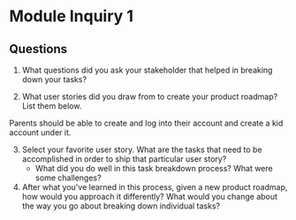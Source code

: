 # Module Inquiry 1

## Questions

1. What questions did you ask your stakeholder that helped in breaking down your tasks?



2. What user stories did you draw from to create your product roadmap? List them below.

Parents should be able to create and log into their account and create a kid account under it.


3. Select your favorite user story. What are the tasks that need to be accomplished in order to ship that particular user story?
    - What did you do well in this task breakdown process? What were some challenges?
4. After what you've learned in this process, given a new product roadmap, how would you approach it differently? What would you change about the way you go about breaking down individual tasks?

